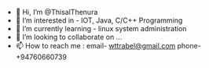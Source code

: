 - 👋 Hi, I’m @ThisalThenura
- 👀 I’m interested in - IOT, Java, C/C++ Programming
- 🌱 I’m currently learning - linux system administration
- 💞️ I’m looking to collaborate on ...
- 📫 How to reach me : email- wttrabel@gmail.com
phone- +94760660739

<!---
ThisalThenura/ThisalThenura is a ✨ special ✨ repository because its `README.md` (this file) appears on your GitHub profile.
You can click the Preview link to take a look at your changes.
--->
